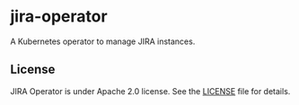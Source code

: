# jira-operator

A Kubernetes operator to manage JIRA instances. 

## License

JIRA Operator is under Apache 2.0 license. See the [LICENSE][license_file] file for details.

[license_file]:./LICENSE
